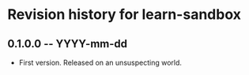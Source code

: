 # Revision history for learn-sandbox

## 0.1.0.0  -- YYYY-mm-dd

* First version. Released on an unsuspecting world.
